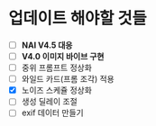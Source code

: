 # 업데이트 해야할 것들
- [ ] **NAI V4.5 대응**
- [ ] **V4.0 이미지 바이브 구현**
- [ ] 중위 프롬프트 정상화
- [ ] 와일드 카드(프롬 조각) 적용
- [x] 노이즈 스케쥴 정상화
- [ ] 생성 딜레이 조절
- [ ] exif 데이터 만들기
